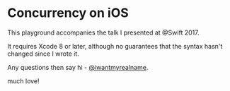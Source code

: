 # Concurrency on iOS

This playground accompanies the talk I presented at @Swift 2017.

It requires Xcode 8 or later, although no guarantees that the syntax hasn't changed since I wrote it.

Any questions then say hi - [@iwantmyrealname](https://twitter.com/iwantmyrealname).

much love!

